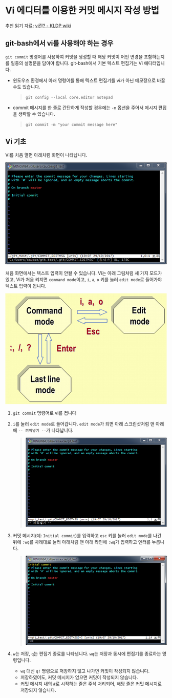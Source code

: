 # Vi 에디터를 이용한 커밋 메시지 작성 방법

추천 읽기 자료: [vi란? - KLDP wiki](https://wiki.kldp.org/KoreanDoc/html/Vim_Guide-KLDP/Vim_Guide-KLDP.html)

## git-bash에서 vi를 사용해야 하는 경우

`git commit` 명령어를 사용하여 커밋을 생성할 때 해당 커밋이 어떤 변경을 포함하는지를 일종의 설명문을 담아야 합니다. git-bash에서 기본 텍스트 편집기는 Vi 에디터입니다.


- 윈도우즈 환경에서 아래 명령어를 통해 텍스트 편집기를 vi가 아닌 메모장으로 바꿀 수도 있습니다.
  > `git config --local core.editor notepad`

- commit 메시지를 한 줄로 간단하게 작성할 경우에는 `-m` 옵션을 주어서 메시지 편집을 생략할 수 있습니다.
  > `git commit -m "your commit message here"`

## Vi 기초

Vi를 처음 열면 아래처럼 화면이 나타납니다.

![](images/git-commit-vi-first-look.PNG)

처음 화면에서는 텍스트 입력이 안될 수 있습니다. Vi는 아래 그림처럼 세 가지 모드가 있고, Vi가 처음 켜지면 `command mode`이고, `i`, `a`, `o` 키를 눌러 `edit mode`로 들어가야 텍스트 입력이 됩니다.

![](images/vi-mode-switching.PNG)

1. `git commit` 명령어로 vi를 켭니다
2. `i`를 눌러 `edit mode`로 들어갑니다. `edit mode`가 되면 아래 스크린샷처럼 맨 아래에 `-- 끼워넣기 --`가 나타납니다.

   > ![](images/git-commit-vi-insert-mode.PNG)

3. 커밋 메시지(예: `Initial commit`)를 입력하고 `esc` 키를 눌러 `edit mode`를 나간 뒤에 `:wq`를 차례대로 눌러 아래처럼 맨 아래 라인에 `:wq`가 입력하고 엔터를 누릅니다.

   > ![](images/git-commit-vi-wq.PNG)

4. `w`는 저장, `q`는 편집기 종료를 나타냅니다. `wq`는 저장과 동시에 편집기를 종료하는 명령입니다.

   - `wq` 대신 `q!` 명령으로 저장하지 않고 나가면 커밋이 작성되지 않습니다.
   - 저장하였어도, 커밋 메시지가 없으면 커밋이 작성되지 않습니다.
   - 커밋 메시지 내의 `#`로 시작하는 줄은 주석 처리되어, 해당 줄은 커밋 메시지로 저장되지 않습니다.
